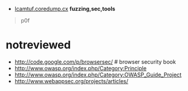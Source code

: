 + [lcamtuf.coredump.cx](http://lcamtuf.coredump.cx/)
__fuzzing,sec,tools__

> p0f


# notreviewed 

* http://code.google.com/p/browsersec/ # browser security book
* http://www.owasp.org/index.php/Category:Principle
* http://www.owasp.org/index.php/Category:OWASP_Guide_Project
* http://www.webappsec.org/projects/articles/
